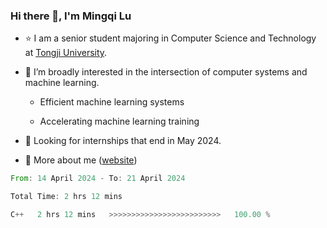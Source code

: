 ### Hi there 👋, I'm Mingqi Lu

- :star: I am a senior student majoring in Computer Science and Technology at [Tongji University](https://en.tongji.edu.cn/p/#/).

- :thinking: I’m broadly interested in the intersection of computer systems and machine learning.

  - Efficient machine learning systems

  - Accelerating machine learning training

- :seedling: Looking for internships that end in May 2024.

- 💬 More about me ([website](https://lmqqqqqq.github.io/))

<!--START_SECTION:waka-->

```rust
From: 14 April 2024 - To: 21 April 2024

Total Time: 2 hrs 12 mins

C++   2 hrs 12 mins   >>>>>>>>>>>>>>>>>>>>>>>>>   100.00 %
```

<!--END_SECTION:waka-->

